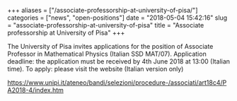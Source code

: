 +++
aliases = ["/associate-professorship-at-university-of-pisa/"]
categories = ["news", "open-positions"]
date = "2018-05-04 15:42:16"
slug = "associate-professorship-at-university-of-pisa"
title = "Associate professorship at University of Pisa"
+++

The University of Pisa invites applications for the position of
Associate Professor in Mathematical Physics (Italian SSD MAT/07).
Application deadline: the application must be received by 4th June 2018
at 13:00 (Italian time). To apply: please visit the website (Italian
version only)

<https://www.unipi.it/ateneo/bandi/selezioni/procedure-/associati/art18c4/PA2018-4/index.htm>
